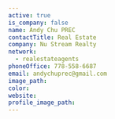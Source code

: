 ```yaml
---
active: true
is_company: false
name: Andy Chu PREC
contactTitle: Real Estate
company: Nu Stream Realty
network:
  - realestateagents
phoneOffice: 778-558-6687
email: andychuprec@gmail.com
image_path:
color:
website:
profile_image_path:
---
```



